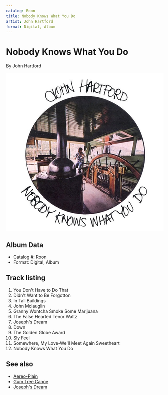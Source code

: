```yaml
---
catalog: Roon
title: Nobody Knows What You Do
artist: John Hartford
format: Digital, Album
---
```


# Nobody Knows What You Do

By John Hartford

![](../../assets/albumcovers/John_Hartford-Nobody_Knows_What_You_Do.png)

## Album Data

- Catalog #: Roon
- Format: Digital, Album


## Track listing


1. You Don't Have to Do That
2. Didn't Want to Be Forgotton
3. In Tall Buildings
4. John Mclauglin
5. Granny Wontcha Smoke Some Marijuana
6. The False Hearted Tenor Waltz
7. Joseph's Dream
8. Down
9. The Golden Globe Award
10. Sly Feel
11. Somewhere, My Love-We'll Meet Again Sweetheart
12. Nobody Knows What You Do


## See also

- [Aereo-Plain](Aereo-Plain.md)
- [Gum Tree Canoe](Gum_Tree_Canoe.md)
- [Joseph's Dream](Josephs_Dream.md)
